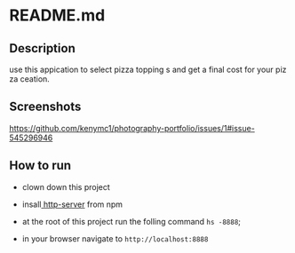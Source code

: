 # README.md

## Description
use this appication to select pizza topping s and get a final cost for your pizza ceation.

## Screenshots
https://github.com/kenymc1/photography-portfolio/issues/1#issue-545296946


## How to run
* clown down this project
* insall[ http-server](https://www.npmjs.com/)
from npm
* at the root of this project run the folling command `hs -8888`;

* in your browser navigate to `http://localhost:8888`
